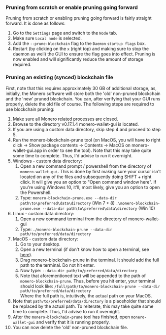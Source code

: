 ### Pruning from scratch or enable pruning going forward
Pruning from scratch or enabling pruning going forward is fairly straight forward. It is done as follows:
1. Go to the `Settings` page and switch to the `Node` tab.
2. Make sure `Local node` is selected.
3. Add the `--prune-blockchain` flag to the `Daemon` `startup flags` box.
4. Restart (by clicking on the `x` (right top) and making sure to stop the daemon as well) the GUI to ensure the flag goes into effect.
Pruning is now enabled and will significantly reduce the amount of storage required.

### Pruning an existing (synced) blockchain file
First, note that this requires approximately 30 GB of additional storage, as, initially, the Monero software will store both the 'old' non-pruned blockchain and the 'new' pruned blockchain. You can, after verifying that your GUI runs properly, delete the old file of course. The following steps are required to use blockchain pruning:

1. Make sure all Monero related processes are closed.
2. Browse to the directory v0.17.1.4 monero-wallet-gui is located.
3. If you are using a custom data directory, skip step 4 and proceed to step 5.
4. Run the monero-blockchain-prune tool (on MacOS, you will have to right click -> Show package contents -> Contents -> MacOS on monero-wallet-gui.app in order to see the tool). Note that this may take quite some time to complete. Thus, I'd advise to run it overnight.
5. Windows - custom data directory:
    1. Open a new command prompt / powershell from the directory of `monero-wallet-gui`. This is done by first making sure your cursor isn't located on any of the files and subsequently doing SHIFT + right click. It will give you an option to "Open command window here". If you're using Windows 10, it'll, most likely, give you an option to open the Powershell.
    2. Type:
    `monero-blockchain-prune.exe --data-dir path\to\preferred\data\directory` (Win 7 + 8)
    `.\monero-blockchain-prune.exe --data-dir path\to\preferred\data\directory` (Win 10)
6. Linux - custom data directory:
    1. Open a new command terminal from the directory of monero-wallet-gui
    2. Type:
    `./monero-blockchain-prune --data-dir path/to/preferred/data/directory`
7. MacOS - custom data directory:
    1. Go to your desktop.
    2. Open a new terminal (if don't know how to open a terminal, see [here](https://apple.stackexchange.com/a/256263)).
    3. Drag monero-blockchain-prune in the terminal. It should add the full path to the terminal. Do not hit enter.
    4. Now type:
      ```--data-dir path/to/preferred/data/directory```
    5. Note that aforementioned text will be appended to the path of `monero-blockchain-prune`. Thus, before you hit enter, your terminal should look like:
      `/full/path/to/monero-blockchain-prune --data-dir path/to/preferred/data/directory`       
      Where the full path is, intuitively, the actual path on your MacOS.
8. Note that `path/to/preferred/data/directory` is a placeholder that should be replaced by the actual path. To reiterate, this may take quite some time to complete. Thus, I'd advise to run it overnight.
9. After the `monero-blockchain-prune` tool has finished, open `monero-wallet-gui` and verify that it is running properly.
10. You can now delete the 'old' non-pruned blockchain file.
